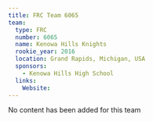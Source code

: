 ```yaml
---
title: FRC Team 6065
team:
  type: FRC
  number: 6065
  name: Kenowa Hills Knights
  rookie_year: 2016
  location: Grand Rapids, Michigan, USA
  sponsors:
    - Kenowa Hills High School
  links:
    Website: 
---
```

No content has been added for this team